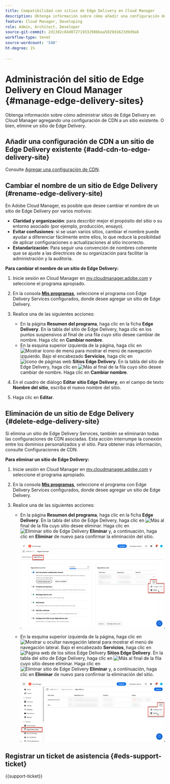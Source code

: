 ```yaml
---
title: Compatibilidad con sitios de Edge Delivery en Cloud Manager
description: Obtenga información sobre cómo añadir una configuración de CDN a un sitio de Edge Delivery o eliminar un sitio de Edge Delivery.
feature: Cloud Manager, Developing
role: Admin, Architect, Developer
source-git-commit: 2d1382c84d872719332986baa5829d1623d9d9a6
workflow-type: tm+mt
source-wordcount: '540'
ht-degree: 1%

---
```


# Administración del sitio de Edge Delivery en Cloud Manager {#manage-edge-delivery-sites}

Obtenga información sobre cómo administrar sitios de Edge Delivery en Cloud Manager agregando una configuración de CDN a un sitio existente. O bien, elimine un sitio de Edge Delivery.

## Añadir una configuración de CDN a un sitio de Edge Delivery existente {#add-cdn-to-edge-delivery-site}

Consulte [Agregar una configuración de CDN](/help/implementing/cloud-manager/cdn-configurations/add-cdn-config.md).

## Cambiar el nombre de un sitio de Edge Delivery (#rename-edge-delivery-site)

En Adobe Cloud Manager, es posible que desee cambiar el nombre de un sitio de Edge Delivery por varios motivos:

* **Claridad y organización**: para describir mejor el propósito del sitio o su entorno asociado (por ejemplo, producción, ensayo).
* **Evitar confusiones**: si se usan varios sitios, cambiar el nombre puede ayudar a diferenciar fácilmente entre ellos, lo que reduce la posibilidad de aplicar configuraciones o actualizaciones al sitio incorrecto.
* **Estandarización**: Para seguir una convención de nombres coherente que se ajuste a las directrices de su organización para facilitar la administración y la auditoría.

**Para cambiar el nombre de un sitio de Edge Delivery:**

1. Inicie sesión en Cloud Manager en [my.cloudmanager.adobe.com](https://my.cloudmanager.adobe.com/) y seleccione el programa apropiado.
1. En la consola **[Mis programas](/help/implementing/cloud-manager/navigation.md#my-programs)**, seleccione el programa con Edge Delivery Services configurados, donde desee agregar un sitio de Edge Delivery.
1. Realice una de las siguientes acciones:

   * En la página **Resumen del programa**, haga clic en la ficha **Edge Delivery**. En la tabla del sitio de Edge Delivery, haga clic en los puntos suspensivos al final de una fila cuyo sitio desee cambiar de nombre.
Haga clic en **Cambiar nombre**.
   * En la esquina superior izquierda de la página, haga clic en ![Mostrar icono de menú](https://spectrum.adobe.com/static/icons/workflow_18/Smock_ShowMenu_18_N.svg) para mostrar el menú de navegación izquierdo. Bajo el encabezado **Servicios**, haga clic en ![icono de páginas web](https://spectrum.adobe.com/static/icons/workflow_18/Smock_WebPages_18_N.svg) **Sitios Edge Delivery**.
En la tabla del sitio de Edge Delivery, haga clic en ![Más](https://spectrum.adobe.com/static/icons/workflow_18/Smock_More_18_N.svg) al final de la fila cuyo sitio desee cambiar de nombre. Haga clic en **Cambiar nombre**.

1. En el cuadro de diálogo **Editar sitio Edge Delivery**, en el campo de texto **Nombre del sitio**, escriba el nuevo nombre del sitio.

1. Haga clic en **Editar**.

## Eliminación de un sitio de Edge Delivery {#delete-edge-delivery-site}

Si elimina un sitio de Edge Delivery Services, también se eliminarán todas las configuraciones de CDN asociadas. Esta acción interrumpe la conexión entre los dominios personalizados y el sitio. Para obtener más información, consulte Configuraciones de CDN. <!-- https://wiki.corp.adobe.com/display/DMSArchitecture/%5BKT%5D+Cloud+Manager+2024.9.0+Release -->

**Para eliminar un sitio de Edge Delivery:**

1. Inicie sesión en Cloud Manager en [my.cloudmanager.adobe.com](https://my.cloudmanager.adobe.com/) y seleccione el programa apropiado.
1. En la consola **[Mis programas](/help/implementing/cloud-manager/navigation.md#my-programs)**, seleccione el programa con Edge Delivery Services configurados, donde desee agregar un sitio de Edge Delivery.
1. Realice una de las siguientes acciones:

   * En la página **Resumen del programa**, haga clic en la ficha **Edge Delivery**. En la tabla del sitio de Edge Delivery, haga clic en ![Más](https://spectrum.adobe.com/static/icons/workflow_18/Smock_More_18_N.svg) al final de la fila cuyo sitio desee eliminar.
Haga clic en ![Eliminar sitio de Edge Delivery](https://spectrum.adobe.com/static/icons/workflow_18/Smock_Delete_18_N.svg) **Eliminar** y, a continuación, haga clic en **Eliminar** de nuevo para confirmar la eliminación del sitio.

     ![Agregar sitio Edge Delivery desde la ficha Edge Delivery](/help/implementing/cloud-manager/assets/cm-eds-delete1.png)

   * En la esquina superior izquierda de la página, haga clic en ![Mostrar u ocultar navegación lateral](https://spectrum.adobe.com/static/icons/workflow_18/Smock_ShowMenu_18_N.svg) para mostrar el menú de navegación lateral. Bajo el encabezado **Servicios**, haga clic en ![Página web de los sitios Edge Delivery](https://spectrum.adobe.com/static/icons/workflow_18/Smock_WebPages_18_N.svg) **Sitios Edge Delivery**.
En la tabla del sitio de Edge Delivery, haga clic en ![Más](https://spectrum.adobe.com/static/icons/workflow_18/Smock_More_18_N.svg) al final de la fila cuyo sitio desee eliminar. Haga clic en ![Eliminar sitio de Edge Delivery](https://spectrum.adobe.com/static/icons/workflow_18/Smock_Delete_18_N.svg) **Eliminar** y, a continuación, haga clic en **Eliminar** de nuevo para confirmar la eliminación del sitio.

     ![Agregar sitio Edge Delivery desde el botón Sitios Edge Delivery](/help/implementing/cloud-manager/assets/cm-eds-delete2.png)

## Registrar un ticket de asistencia {#eds-support-ticket}

{{support-ticket}}


